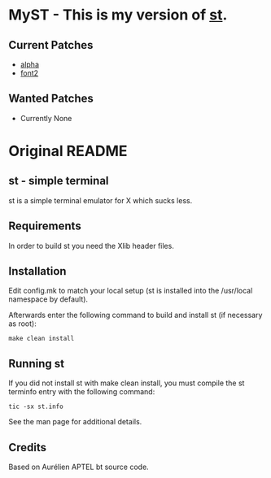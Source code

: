 # MyST - This is my version of [st](https://st.suckless.org/).
<!--
<div class="aside">
    <h2>MyST - This is my version of <a href="https://st.suckless.org/"> st <a>.</h1>
</div>
-->



## Current Patches

- [alpha](https://st.suckless.org/patches/alpha/)
- [font2](https://st.suckless.org/patches/font2/)


## Wanted Patches

- Currently None


# Original README

## st - simple terminal

st is a simple terminal emulator for X which sucks less.


## Requirements

In order to build st you need the Xlib header files.


## Installation

Edit config.mk to match your local setup (st is installed into
the /usr/local namespace by default).

Afterwards enter the following command to build and install st (if
necessary as root):

    make clean install


## Running st

If you did not install st with make clean install, you must compile
the st terminfo entry with the following command:

    tic -sx st.info

See the man page for additional details.

## Credits

Based on Aurélien APTEL <aurelien dot aptel at gmail dot com> bt source code.

